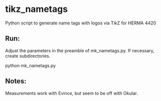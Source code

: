 # tikz_nametags
Python script to generate name tags with logos via TikZ for HERMA 4420

## Run:
Adjust the parameters in the preamble of mk_nametags.py. If necessary, create
subdirectories.

python mk_nametags.py


## Notes:
Measurements work with Evince, but seem to be off with Okular.
